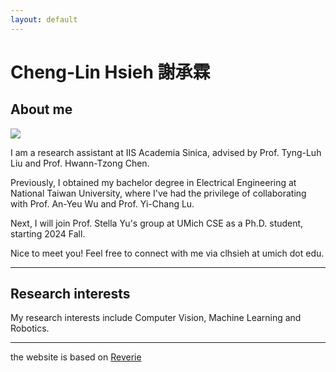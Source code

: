 ```yaml
---
layout: default
---
```

# Cheng-Lin Hsieh 謝承霖

## About me
<!-- <div class="image-cropper">
  
</div> -->

<img src="../images/me.png" class="profile-pic">

I am a research assistant at IIS Academia Sinica, advised by Prof. Tyng-Luh Liu and Prof. Hwann-Tzong Chen. 

Previously, I obtained my bachelor degree in Electrical Engineering at National Taiwan University, where I've had the privilege of collaborating with Prof. An-Yeu Wu and Prof. Yi-Chang Lu.

Next, I will join Prof. Stella Yu's group at UMich CSE as a Ph.D. student, starting 2024 Fall. 

Nice to meet you!
Feel free to connect with me via clhsieh at umich dot edu.

---
## Research interests
My research interests include Computer Vision, Machine Learning and Robotics.

---
the website is based on [Reverie](https://reverie.pages.dev)